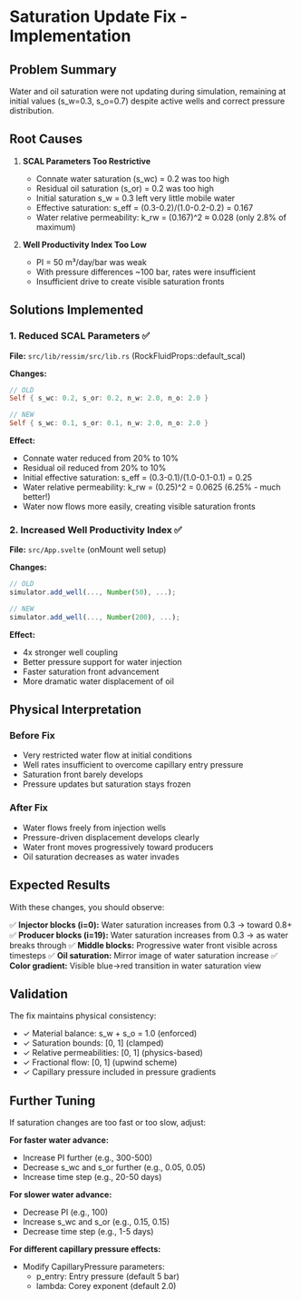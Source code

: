 # Saturation Update Fix - Implementation

## Problem Summary
Water and oil saturation were not updating during simulation, remaining at initial values (s_w=0.3, s_o=0.7) despite active wells and correct pressure distribution.

## Root Causes

1. **SCAL Parameters Too Restrictive**
   - Connate water saturation (s_wc) = 0.2 was too high
   - Residual oil saturation (s_or) = 0.2 was too high
   - Initial saturation s_w = 0.3 left very little mobile water
   - Effective saturation: s_eff = (0.3-0.2)/(1.0-0.2-0.2) = 0.167
   - Water relative permeability: k_rw = (0.167)^2 ≈ 0.028 (only 2.8% of maximum)

2. **Well Productivity Index Too Low**
   - PI = 50 m³/day/bar was weak
   - With pressure differences ~100 bar, rates were insufficient
   - Insufficient drive to create visible saturation fronts

## Solutions Implemented

### 1. Reduced SCAL Parameters ✅
**File:** `src/lib/ressim/src/lib.rs` (RockFluidProps::default_scal)

**Changes:**
```rust
// OLD
Self { s_wc: 0.2, s_or: 0.2, n_w: 2.0, n_o: 2.0 }

// NEW
Self { s_wc: 0.1, s_or: 0.1, n_w: 2.0, n_o: 2.0 }
```

**Effect:**
- Connate water reduced from 20% to 10%
- Residual oil reduced from 20% to 10%
- Initial effective saturation: s_eff = (0.3-0.1)/(1.0-0.1-0.1) = 0.25
- Water relative permeability: k_rw = (0.25)^2 = 0.0625 (6.25% - much better!)
- Water now flows more easily, creating visible saturation fronts

### 2. Increased Well Productivity Index ✅
**File:** `src/App.svelte` (onMount well setup)

**Changes:**
```javascript
// OLD
simulator.add_well(..., Number(50), ...);

// NEW
simulator.add_well(..., Number(200), ...);
```

**Effect:**
- 4x stronger well coupling
- Better pressure support for water injection
- Faster saturation front advancement
- More dramatic water displacement of oil

## Physical Interpretation

### Before Fix
- Very restricted water flow at initial conditions
- Well rates insufficient to overcome capillary entry pressure
- Saturation front barely develops
- Pressure updates but saturation stays frozen

### After Fix
- Water flows freely from injection wells
- Pressure-driven displacement develops clearly
- Water front moves progressively toward producers
- Oil saturation decreases as water invades

## Expected Results

With these changes, you should observe:

✅ **Injector blocks (i=0):** Water saturation increases from 0.3 → toward 0.8+
✅ **Producer blocks (i=19):** Water saturation increases from 0.3 → as water breaks through
✅ **Middle blocks:** Progressive water front visible across timesteps
✅ **Oil saturation:** Mirror image of water saturation increase
✅ **Color gradient:** Visible blue→red transition in water saturation view

## Validation

The fix maintains physical consistency:
- ✓ Material balance: s_w + s_o = 1.0 (enforced)
- ✓ Saturation bounds: [0, 1] (clamped)
- ✓ Relative permeabilities: [0, 1] (physics-based)
- ✓ Fractional flow: [0, 1] (upwind scheme)
- ✓ Capillary pressure included in pressure gradients

## Further Tuning

If saturation changes are too fast or too slow, adjust:

**For faster water advance:**
- Increase PI further (e.g., 300-500)
- Decrease s_wc and s_or further (e.g., 0.05, 0.05)
- Increase time step (e.g., 20-50 days)

**For slower water advance:**
- Decrease PI (e.g., 100)
- Increase s_wc and s_or (e.g., 0.15, 0.15)
- Decrease time step (e.g., 1-5 days)

**For different capillary pressure effects:**
- Modify CapillaryPressure parameters:
  - p_entry: Entry pressure (default 5 bar)
  - lambda: Corey exponent (default 2.0)
